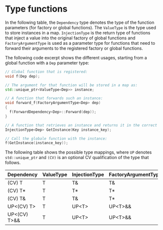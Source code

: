 # Type functions

In the following table, the `Dependency` type denotes the type of the function parameters (for factory or global functions). The `ValueType` is the type used to store instances in a map. `InjectionType` is the return type of functions that inject a value into the original factory of global functions and `FactoryArgumentType` is used as a parameter type for functions that need to forward their arguments to the registered factory or global functions.

The following code excerpt shows the different usages, starting from a global function with a `Dep` parameter type:

```c++
// Global function that is registered:
void f(Dep dep);

// The argument for that function will be stored in a map as:
std::unique_ptr<ValueType<Dep>> instance;

// A function that forwards such an instance:
void forward_f(FactoryArgumentType<Dep> dep)
{
  f(ForwardDependency<Dep>::Forward(dep));
}

// A function that retrieves an instance and returns it in the correct type to be injected into the global function:
InjectionType<Dep> GetInstance(Key instance_key);

// Call the globale function with the instance:
f(GetInstance(instance_key));
```

The following table shows the possible type mappings, where `UP` denotes `std::unique_ptr` and `(CV)` is an optional CV qualification of the type that follows.

| Dependency   | ValueType | InjectionType | FactoryArgumentType |
| ------------ | --------- | ------------- | ------------------- |
| (CV) T       | T         | T&            | T&                  |
| (CV) T*      | T         | T*            | T*                  |
| (CV) T&      | T         | T&            | T*                  |
| UP<(CV) T>   | T         | UP\<T>        | UP\<T>&&            |
| UP<(CV) T>&& | T         | UP\<T>        | UP\<T>&&            |
